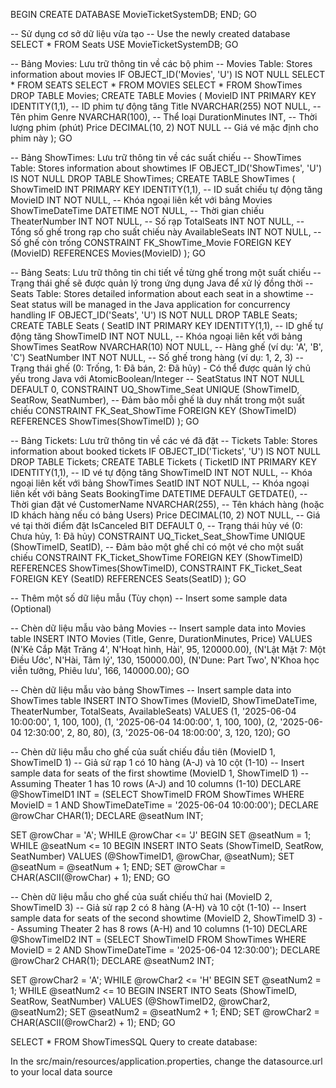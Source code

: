 BEGIN
    CREATE DATABASE MovieTicketSystemDB;
END;
GO

-- Sử dụng cơ sở dữ liệu vừa tạo
-- Use the newly created database
SELECT * FROM Seats
USE MovieTicketSystemDB;
GO

-- Bảng Movies: Lưu trữ thông tin về các bộ phim
-- Movies Table: Stores information about movies
IF OBJECT_ID('Movies', 'U') IS NOT NULL
SELECT * FROM SEATS
SELECT * FROM MOVIES
SELECT * FROM ShowTimes
DROP TABLE Movies;
CREATE TABLE Movies (
    MovieID INT PRIMARY KEY IDENTITY(1,1), -- ID phim tự động tăng
    Title NVARCHAR(255) NOT NULL,          -- Tên phim
    Genre NVARCHAR(100),                   -- Thể loại
    DurationMinutes INT,                   -- Thời lượng phim (phút)
    Price DECIMAL(10, 2) NOT NULL          -- Giá vé mặc định cho phim này
);
GO

-- Bảng ShowTimes: Lưu trữ thông tin về các suất chiếu
-- ShowTimes Table: Stores information about showtimes
IF OBJECT_ID('ShowTimes', 'U') IS NOT NULL
DROP TABLE ShowTimes;
CREATE TABLE ShowTimes (
    ShowTimeID INT PRIMARY KEY IDENTITY(1,1), -- ID suất chiếu tự động tăng
    MovieID INT NOT NULL,                     -- Khóa ngoại liên kết với bảng Movies
    ShowTimeDateTime DATETIME NOT NULL,       -- Thời gian chiếu
    TheaterNumber INT NOT NULL,               -- Số rạp
    TotalSeats INT NOT NULL,                  -- Tổng số ghế trong rạp cho suất chiếu này
    AvailableSeats INT NOT NULL,              -- Số ghế còn trống
    CONSTRAINT FK_ShowTime_Movie FOREIGN KEY (MovieID) REFERENCES Movies(MovieID)
);
GO

-- Bảng Seats: Lưu trữ thông tin chi tiết về từng ghế trong một suất chiếu
-- Trạng thái ghế sẽ được quản lý trong ứng dụng Java để xử lý đồng thời
-- Seats Table: Stores detailed information about each seat in a showtime
-- Seat status will be managed in the Java application for concurrency handling
IF OBJECT_ID('Seats', 'U') IS NOT NULL
DROP TABLE Seats;
CREATE TABLE Seats (
    SeatID INT PRIMARY KEY IDENTITY(1,1),     -- ID ghế tự động tăng
    ShowTimeID INT NOT NULL,                  -- Khóa ngoại liên kết với bảng ShowTimes
    SeatRow NVARCHAR(10) NOT NULL,            -- Hàng ghế (ví dụ: 'A', 'B', 'C')
    SeatNumber INT NOT NULL,                  -- Số ghế trong hàng (ví dụ: 1, 2, 3)
    -- Trạng thái ghế (0: Trống, 1: Đã bán, 2: Đã hủy) - Có thể được quản lý chủ yếu trong Java với AtomicBoolean/Integer
    -- SeatStatus INT NOT NULL DEFAULT 0,
    CONSTRAINT UQ_ShowTime_Seat UNIQUE (ShowTimeID, SeatRow, SeatNumber), -- Đảm bảo mỗi ghế là duy nhất trong một suất chiếu
    CONSTRAINT FK_Seat_ShowTime FOREIGN KEY (ShowTimeID) REFERENCES ShowTimes(ShowTimeID)
);
GO

-- Bảng Tickets: Lưu trữ thông tin về các vé đã đặt
-- Tickets Table: Stores information about booked tickets
IF OBJECT_ID('Tickets', 'U') IS NOT NULL
DROP TABLE Tickets;
CREATE TABLE Tickets (
    TicketID INT PRIMARY KEY IDENTITY(1,1),   -- ID vé tự động tăng
    ShowTimeID INT NOT NULL,                  -- Khóa ngoại liên kết với bảng ShowTimes
    SeatID INT NOT NULL,                      -- Khóa ngoại liên kết với bảng Seats
    BookingTime DATETIME DEFAULT GETDATE(),   -- Thời gian đặt vé
    CustomerName NVARCHAR(255),               -- Tên khách hàng (hoặc ID khách hàng nếu có bảng Users)
    Price DECIMAL(10, 2) NOT NULL,            -- Giá vé tại thời điểm đặt
    IsCanceled BIT DEFAULT 0,                 -- Trạng thái hủy vé (0: Chưa hủy, 1: Đã hủy)
    CONSTRAINT UQ_Ticket_Seat_ShowTime UNIQUE (ShowTimeID, SeatID), -- Đảm bảo một ghế chỉ có một vé cho một suất chiếu
    CONSTRAINT FK_Ticket_ShowTime FOREIGN KEY (ShowTimeID) REFERENCES ShowTimes(ShowTimeID),
    CONSTRAINT FK_Ticket_Seat FOREIGN KEY (SeatID) REFERENCES Seats(SeatID)
);
GO

-- Thêm một số dữ liệu mẫu (Tùy chọn)
-- Insert some sample data (Optional)

-- Chèn dữ liệu mẫu vào bảng Movies
-- Insert sample data into Movies table
INSERT INTO Movies (Title, Genre, DurationMinutes, Price) VALUES
(N'Kẻ Cắp Mặt Trăng 4', N'Hoạt hình, Hài', 95, 120000.00),
(N'Lật Mặt 7: Một Điều Ước', N'Hài, Tâm lý', 130, 150000.00),
(N'Dune: Part Two', N'Khoa học viễn tưởng, Phiêu lưu', 166, 140000.00);
GO

-- Chèn dữ liệu mẫu vào bảng ShowTimes
-- Insert sample data into ShowTimes table
INSERT INTO ShowTimes (MovieID, ShowTimeDateTime, TheaterNumber, TotalSeats, AvailableSeats) VALUES
(1, '2025-06-04 10:00:00', 1, 100, 100),
(1, '2025-06-04 14:00:00', 1, 100, 100),
(2, '2025-06-04 12:30:00', 2, 80, 80),
(3, '2025-06-04 18:00:00', 3, 120, 120);
GO

-- Chèn dữ liệu mẫu cho ghế của suất chiếu đầu tiên (MovieID 1, ShowTimeID 1)
-- Giả sử rạp 1 có 10 hàng (A-J) và 10 cột (1-10)
-- Insert sample data for seats of the first showtime (MovieID 1, ShowTimeID 1)
-- Assuming Theater 1 has 10 rows (A-J) and 10 columns (1-10)
DECLARE @ShowTimeID1 INT = (SELECT ShowTimeID FROM ShowTimes WHERE MovieID = 1 AND ShowTimeDateTime = '2025-06-04 10:00:00');
DECLARE @rowChar CHAR(1);
DECLARE @seatNum INT;

SET @rowChar = 'A';
WHILE @rowChar <= 'J'
BEGIN
    SET @seatNum = 1;
    WHILE @seatNum <= 10
    BEGIN
        INSERT INTO Seats (ShowTimeID, SeatRow, SeatNumber) VALUES (@ShowTimeID1, @rowChar, @seatNum);
        SET @seatNum = @seatNum + 1;
    END;
    SET @rowChar = CHAR(ASCII(@rowChar) + 1);
END;
GO

-- Chèn dữ liệu mẫu cho ghế của suất chiếu thứ hai (MovieID 2, ShowTimeID 3)
-- Giả sử rạp 2 có 8 hàng (A-H) và 10 cột (1-10)
-- Insert sample data for seats of the second showtime (MovieID 2, ShowTimeID 3)
-- Assuming Theater 2 has 8 rows (A-H) and 10 columns (1-10)
DECLARE @ShowTimeID2 INT = (SELECT ShowTimeID FROM ShowTimes WHERE MovieID = 2 AND ShowTimeDateTime = '2025-06-04 12:30:00');
DECLARE @rowChar2 CHAR(1);
DECLARE @seatNum2 INT;

SET @rowChar2 = 'A';
WHILE @rowChar2 <= 'H'
BEGIN
    SET @seatNum2 = 1;
    WHILE @seatNum2 <= 10
    BEGIN
        INSERT INTO Seats (ShowTimeID, SeatRow, SeatNumber) VALUES (@ShowTimeID2, @rowChar2, @seatNum2);
        SET @seatNum2 = @seatNum2 + 1;
    END;
    SET @rowChar2 = CHAR(ASCII(@rowChar2) + 1);
END;
GO

SELECT * FROM ShowTimesSQL Query to create database:


In the src/main/resources/application.properties, change the datasource.url to your local data source
